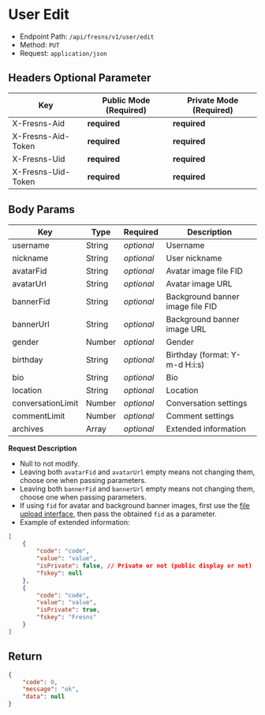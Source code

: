 # User Edit

- Endpoint Path: `/api/fresns/v1/user/edit`
- Method: `PUT`
- Request: `application/json`

## Headers Optional Parameter

| Key | Public Mode (Required) | Private Mode (Required) |
| --- | --- | --- |
| X-Fresns-Aid | **required** | **required** |
| X-Fresns-Aid-Token | **required** | **required** |
| X-Fresns-Uid | **required** | **required** |
| X-Fresns-Uid-Token | **required** | **required** |

## Body Params

| Key | Type | Required | Description |
| --- | --- | --- | --- |
| username | String | *optional* | Username |
| nickname | String | *optional* | User nickname |
| avatarFid | String | *optional* | Avatar image file FID |
| avatarUrl | String | *optional* | Avatar image URL |
| bannerFid | String | *optional* | Background banner image file FID |
| bannerUrl | String | *optional* | Background banner image URL |
| gender | Number | *optional* | Gender |
| birthday | String | *optional* | Birthday (format: Y-m-d H:i:s) |
| bio | String | *optional* | Bio |
| location | String | *optional* | Location |
| conversationLimit | Number | *optional* | Conversation settings |
| commentLimit | Number | *optional* | Comment settings |
| archives | Array | *optional* | Extended information |

**Request Description**

- Null to not modify.
- Leaving both `avatarFid` and `avatarUrl` empty means not changing them, choose one when passing parameters.
- Leaving both `bannerFid` and `bannerUrl` empty means not changing them, choose one when passing parameters.
- If using `fid` for avatar and background banner images, first use the [file upload interface](../common/upload-file.md), then pass the obtained `fid` as a parameter.
- Example of extended information:

```json
[
    {
        "code": "code",
        "value": "value",
        "isPrivate": false, // Private or not (public display or not)
        "fskey": null
    },
    {
        "code": "code",
        "value": "value",
        "isPrivate": true,
        "fskey": "Fresns"
    }
]
```

## Return

```json
{
    "code": 0,
    "message": "ok",
    "data": null
}
```
